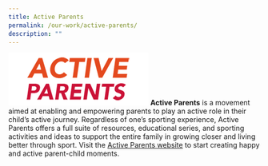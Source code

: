 ```yaml
---
title: Active Parents
permalink: /our-work/active-parents/
description: ""
---
```

![](/images/logo-activeparents2.png)
**Active Parents** is a movement aimed at enabling and empowering parents to play an active role in their child’s active journey. Regardless of one’s sporting experience, Active Parents offers a full suite of resources, educational series, and sporting activities and ideas to support the entire family in growing closer and living better through sport. Visit the [Active Parents website](https://activeparents.myactivesg.com/) to start creating happy and active parent-child moments.